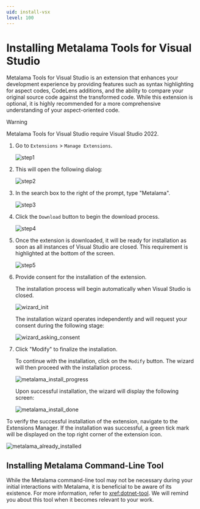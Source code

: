 ```yaml
---
uid: install-vsx
level: 100
---
```


# Installing Metalama Tools for Visual Studio

Metalama Tools for Visual Studio is an extension that enhances your development experience by providing features such as syntax highlighting for aspect codes, CodeLens additions, and the ability to compare your original source code against the transformed code. While this extension is optional, it is highly recommended for a more comprehensive understanding of your aspect-oriented code.

> [!WARNING]
> Metalama Tools for Visual Studio require Visual Studio 2022.

1. Go to `Extensions` > `Manage Extensions`.

    ![step1](../../images/ext_manage_1.png)

2. This will open the following dialog:

    ![step2](../../images/ext_manage_2.png)

3. In the search box to the right of the prompt, type "Metalama".

    ![step3](../../images/ext_manage_3.png)

4. Click the `Download` button to begin the download process.

    ![step4](../../images/ext_manage_4.png)

5. Once the extension is downloaded, it will be ready for installation as soon as all instances of Visual Studio are closed. This requirement is highlighted at the bottom of the screen.

    ![step5](../../images/ext_manage_5.png)

6. Provide consent for the installation of the extension.

    The installation process will begin automatically when Visual Studio is closed.

    ![wizard_init](../../images/ext_manage_6.png)

    The installation wizard operates independently and will request your consent during the following stage:

    ![wizard_asking_consent](../../images/ext_manage_consent.png)

7. Click "Modify" to finalize the installation.

    To continue with the installation, click on the `Modify` button. The wizard will then proceed with the installation process.

    ![metalama_install_progress](../../images/metalama_install_progress.png)

    Upon successful installation, the wizard will display the following screen:

    ![metalama_install_done](../../images/metalama_install_done.png)

To verify the successful installation of the extension, navigate to the Extensions Manager. If the installation was successful, a green tick mark will be displayed on the top right corner of the extension icon.

![metalama_already_installed](../../images/metalama_already_installed.png)

## Installing Metalama Command-Line Tool

While the Metalama command-line tool may not be necessary during your initial interactions with Metalama, it is beneficial to be aware of its existence. For more information, refer to <xref:dotnet-tool>. We will remind you about this tool when it becomes relevant to your work.
